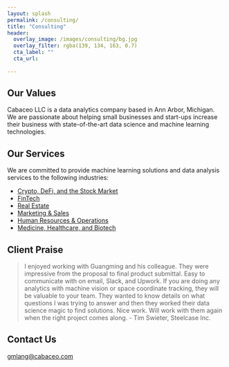 ```yaml
---
layout: splash
permalink: /consulting/
title: "Consulting"
header:
  overlay_image: /images/consulting/bg.jpg
  overlay_filter: rgba(139, 134, 163, 0.7)
  cta_label: ""
  cta_url: 
          
---
```


## Our Values

Cabaceo LLC is a data analytics company based in Ann Arbor, Michigan. We are passionate about helping small businesses and start-ups increase their business with state-of-the-art data science and machine learning technologies.

## Our Services

We are committed to provide machine learning solutions and data analysis services to the following industries:

* [Crypto, DeFi, and the Stock Market](/trading/)
* [FinTech](/fintech/)
* [Real Estate](/real_estate/)
* [Marketing & Sales](/marketing_advertising/)
* [Human Resources & Operations](/hr_operations/)
* [Medicine, Healthcare, and Biotech](/medicine_biotech/)

## Client Praise

> I enjoyed working with Guangming and his colleague. They were impressive from the proposal to final product submittal. Easy to communicate with on email, Slack, and Upwork. If you are doing any analytics with machine vision or space coordinate tracking, they will be valuable to your team. They wanted to know details on what questions I was trying to answer and then they worked their data science magic to find solutions. Nice work. Will work with them again when the right project comes along. - Tim Swieter, Steelcase Inc.

## Contact Us

gmlang@cabaceo.com